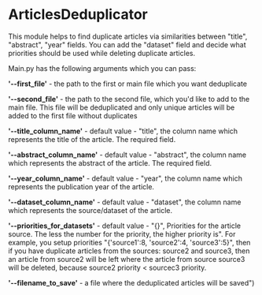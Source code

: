 # ArticlesDeduplicator

This module helps to find duplicate articles via similarities between "title", "abstract", "year" fields. You can add the "dataset" field and decide what priorities should be used while deleting duplicate articles.

Main.py has the following arguments which you can pass:

**'--first_file'** - the path to the first or main file which you want deduplicate

**'--second_file'** - the path to the second file, which you'd like to add to the main file. This file will be deduplicated and only unique articles will be added to the first file without duplicates

**'--title_column_name'** - default value - "title", the column name which represents the title of the article. The required field.

**'--abstract_column_name'** -  default value - "abstract", the column name which represents the abstract of the article. The required field.

**'--year_column_name'** -  default value - "year", the column name which represents the publication year of the article.

**'--dataset_column_name'** -  default value - "dataset", the column name which represents the source/dataset of the article.

**'--priorities_for_datasets'** - default value - "{}", Priorities for the article source. The less the number for the priority, the higher priority is". For example, you setup priorities "{'source1':8, 'source2':4, 'source3':5}", then if you have duplicate articles from the sources: source2 and source3, then an article from source2 will be left where the article from source source3 will be deleted, because source2 priority < sourcec3 priority.

**'--filename_to_save'** - a file where the deduplicated articles will be saved")
